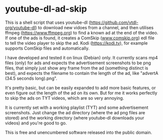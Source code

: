 # youtube-dl-ad-skip
This is a shell script that uses youtube-dl (https://github.com/ytdl-org/youtube-dl) to download new vidoes from a channel, and then utilises ffmpeg (https://www.ffmpeg.org) to find a known ad at the end of the video. If one of the ads is found, it creates a ComSkip (www.comskip.org) edl file to tell the video player to skip the ad. Kodi (https://kodi.tv), for example supports ComSkip files and automatically.

I have developed and tested it on linux (Debian) only.  It currently scans mp4 files (only) for ads and expects the advertisement screenshots to be png files, that simply just show any frame from the ad (something distinct is best), and expects the filename to contain the length of the ad, like "advertA (34.5 seconds long).png".

It's pretty basic, but can be easily expanded to add more basic features, or even figure out the length of the ad on its own. But for me it works perfectly to skip the ads on TYT videos, which are so very annoying.

It is currently set with a working playlist (TYT) and some advertisement screenshots. Just change the ad directory (where the ad png files are stored) and the working directory (where youtube-dl downloads your videos) and you're good to go.

This is free and unencumbered software released into the public domain.
